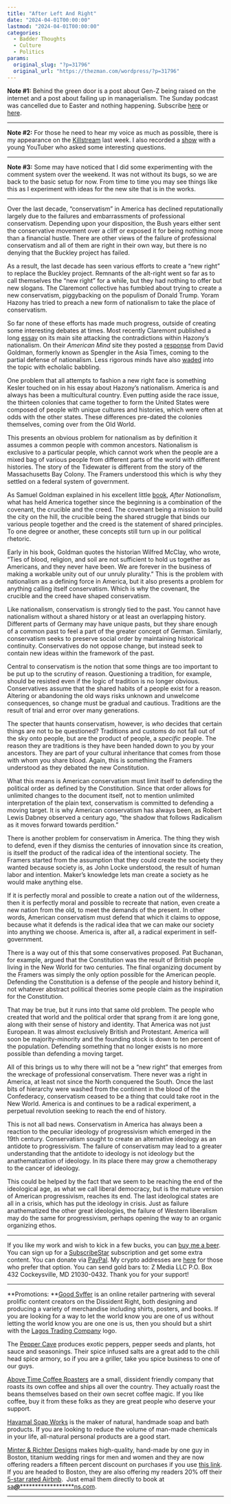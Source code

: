 ```yaml
---
title: "After Left And Right"
date: "2024-04-01T00:00:00"
lastmod: "2024-04-01T00:00:00"
categories:
  - Badder Thoughts
  - Culture
  - Politics
params:
  original_slug: "?p=31796"
  original_url: "https://thezman.com/wordpress/?p=31796"
---
```


**Note \#1:** Behind the green door is a post about Gen-Z being raised
on the internet and a post about failing up in managerialism. The Sunday
podcast was cancelled due to Easter and nothing happening. Subscribe
<a href="https://www.subscribestar.com/the-z-blog" rel="noopener"
target="_blank">here</a> or
<a href="https://thedissident.substack.com/" rel="noopener"
target="_blank">here</a>.

------------------------------------------------------------------------

**Note \#2:** For those he need to hear my voice as much as possible,
there is my appearance on the <a
href="https://rumble.com/v4loglz-killstream-tuesday-live-diddy-fallout-more-3pmish-est.html"
rel="noopener" target="_blank">Killstream</a> last week. I also recorded
a <a href="https://youtu.be/Ixj2DiYZgdk?si=u_sIqnW4MxnPmP2Q"
rel="noopener" target="_blank">show</a> with a young YouTuber who asked
some interesting questions.

------------------------------------------------------------------------

**Note \#3:** Some may have noticed that I did some experimenting with
the comment system over the weekend. It was not without its bugs, so we
are back to the basic setup for now. From time to time you may see
things like this as I experiment with ideas for the new site that is in
the works.

------------------------------------------------------------------------

Over the last decade, “conservatism” in America has declined
reputationally largely due to the failures and embarrassments of
professional conservatism. Depending upon your disposition, the Bush
years either sent the conservative movement over a cliff or exposed it
for being nothing more than a financial hustle. There are other views of
the failure of professional conservatism and all of them are right in
their own way, but there is no denying that the Buckley project has
failed.

As a result, the last decade has seen various efforts to create a “new
right” to replace the Buckley project. Remnants of the alt-right went so
far as to call themselves the “new right” for a while, but they had
nothing to offer but new slogans. The Claremont collective has fumbled
about trying to create a new conservatism, piggybacking on the populism
of Donald Trump. Yoram Hazony has tried to preach a new form of
nationalism to take the place of conservatism.

So far none of these efforts has made much progress, outside of creating
some interesting debates at times. Most recently Claremont published a
long
[essay](https://claremontreviewofbooks.com/national-conservatism-vs-american-conservatism/)
on its main site attacking the contradictions within Hazony’s
nationalism. On their *American Mind* site they posted a
[response](https://americanmind.org/features/national-conservatism-vs-american-conservatism/two-adams-two-foundings/)
from David Goldman, formerly known as Spengler in the Asia Times, coming
to the partial defense of nationalism. Less rigorous minds have also
[waded](https://chroniclesmagazine.org/polemics-exchanges/polemics-exchanges-september-2023/)
into the topic with echolalic babbling.

One problem that all attempts to fashion a new right face is something
Kesler touched on in his essay about Hazony’s nationalism. America is
and always has been a multicultural country. Even putting aside the race
issue, the thirteen colonies that came together to form the United
States were composed of people with unique cultures and histories, which
were often at odds with the other states. These differences pre-dated
the colonies themselves, coming over from the Old World.

This presents an obvious problem for nationalism as by definition it
assumes a common people with common ancestors. Nationalism is exclusive
to a particular people, which cannot work when the people are a mixed
bag of various people from different parts of the world with different
histories. The story of the Tidewater is different from the story of the
Massachusetts Bay Colony. The Framers understood this which is why they
settled on a federal system of government.

As Samuel Goldman explained in his excellent little
[book](https://www.amazon.com/Nationalism-Radical-Conservatisms-Samuel-Goldman/dp/0812251644),
*After Nationalism*, what has held America together since the beginning
is a combination of the covenant, the crucible and the creed. The
covenant being a mission to build the city on the hill, the crucible
being the shared struggle that binds our various people together and the
creed is the statement of shared principles. To one degree or another,
these concepts still turn up in our political rhetoric.

Early in his book, Goldman quotes the historian Wilfred McClay, who
wrote, “Ties of blood, religion, and soil are not sufficient to hold us
together as Americans, and they never have been. We are forever in the
business of making a workable unity out of our unruly plurality.” This
is the problem with nationalism as a defining force in America, but it
also presents a problem for anything calling itself conservatism. Which
is why the covenant, the crucible and the creed have shaped
conservatism.

Like nationalism, conservatism is strongly tied to the past. You cannot
have nationalism without a shared history or at least an overlapping
history. Different parts of Germany may have unique pasts, but they
share enough of a common past to feel a part of the greater concept of
German. Similarly, conservatism seeks to preserve social order by
maintaining historical continuity. Conservatives do not oppose change,
but instead seek to contain new ideas within the framework of the past.

Central to conservatism is the notion that some things are too important
to be put up to the scrutiny of reason. Questioning a tradition, for
example, should be resisted even if the logic of tradition is no longer
obvious. Conservatives assume that the shared habits of a people exist
for a reason. Altering or abandoning the old ways risks unknown and
unwelcome consequences, so change must be gradual and cautious.
Traditions are the result of trial and error over many generations.

The specter that haunts conservatism, however, is *who* decides that
certain things are not to be questioned? Traditions and customs do not
fall out of the sky onto people, but are the product of people, a
*specific* people. The reason they are traditions is they have been
handed down to you by your ancestors. They are part of your cultural
inheritance that comes from those with whom you share blood. Again, this
is something the Framers understood as they debated the new
Constitution.

What this means is American conservatism must limit itself to defending
the political order as defined by the Constitution. Since that order
allows for unlimited changes to the document itself, not to mention
unlimited interpretation of the plain text, conservatism is committed to
defending a moving target. It is why American conservatism has always
been, as Robert Lewis Dabney observed a century ago, “the shadow that
follows Radicalism as it moves forward towards perdition.”

There is another problem for conservatism in America. The thing they
wish to defend, even if they dismiss the centuries of innovation since
its creation, is itself the product of the radical idea of the
intentional society. The Framers started from the assumption that they
could create the society they wanted because society is, as John Locke
understood, the result of human labor and intention. Maker’s knowledge
lets man create a society as he would make anything else.

If it is perfectly moral and possible to create a nation out of the
wilderness, then it is perfectly moral and possible to recreate that
nation, even create a new nation from the old, to meet the demands of
the present. In other words, American conservatism must defend that
which it claims to oppose, because what it defends is the radical idea
that we can make our society into anything we choose. America is, after
all, a radical experiment in self-government.

There is a way out of this that some conservatives proposed. Pat
Buchanan, for example, argued that the Constitution was the result of
British people living in the New World for two centuries. The final
organizing document by the Framers was simply the only option possible
for the American people. Defending the Constitution is a defense of the
people and history behind it, not whatever abstract political theories
some people claim as the inspiration for the Constitution.

That may be true, but it runs into that same old problem. The people who
created that world and the political order that sprang from it are long
gone, along with their sense of history and identity. That America was
not just European. It was almost exclusively British and Protestant.
America will soon be majority-minority and the founding stock is down to
ten percent of the population. Defending something that no longer exists
is no more possible than defending a moving target.

All of this brings us to why there will not be a “new right” that
emerges from the wreckage of professional conservatism. There never was
a right in America, at least not since the North conquered the South.
Once the last bits of hierarchy were washed from the continent in the
blood of the Confederacy, conservatism ceased to be a thing that could
take root in the New World. America is and continues to be a radical
experiment, a perpetual revolution seeking to reach the end of history.

This is not all bad news. Conservatism in America has always been a
reaction to the peculiar ideology of progressivism which emerged in the
19th century. Conservatism sought to create an alternative ideology as
an antidote to progressivism. The failure of conservatism may lead to a
greater understanding that the antidote to ideology is not ideology but
the anathematization of ideology. In its place there may grow a
chemotherapy to the cancer of ideology.

This could be helped by the fact that we seem to be reaching the end of
the ideological age, as what we call liberal democracy, but is the
mature version of American progressivism, reaches its end. The last
ideological states are all in a crisis, which has put the ideology in
crisis. Just as failure anathematized the other great ideologies, the
failure of Western liberalism may do the same for progressivism, perhaps
opening the way to an organic organizing ethos.

------------------------------------------------------------------------

If you like my work and wish to kick in a few bucks, you can
<a href="https://www.buymeacoffee.com/mujolulu" rel="noopener"
target="_blank">buy me a beer</a>. You can sign up for a
<a href="https://www.subscribestar.com/the-z-blog" rel="noopener"
target="_blank">SubscribeStar</a> subscription and get some extra
content. You can donate via <a
href="https://www.paypal.com/donate/?cmd=_s-xclick&amp;hosted_button_id=UDAS2Q8JYA6CN&amp;source=url"
rel="noopener" target="_blank">PayPal</a>. My crypto addresses are
<a href="https://thezman.com/wordpress/?page_id=22713" rel="noopener"
target="_blank">here</a> for those who prefer that option. You can send
gold bars to: Z Media LLC P.O. Box 432 Cockeysville, MD 21030-0432.
Thank you for your support!

------------------------------------------------------------------------

**Promotions: **<a href="https://goodsvffer.com/" rel="noopener" target="_blank">Good
Svffer</a> is an online retailer partnering with several prolific
content creators on the Dissident Right, both designing and producing a
variety of merchandise including shirts, posters, and books. If you are
looking for a way to let the world know you are one of us without
letting the world know you are one one is us, then you should but a
shirt with the
<a href="https://goodsvffer.com/products/lagos-trading-company"
rel="noopener" target="_blank">Lagos Trading Company</a> logo.

The <a href="https://peppercave.com/shop/ols/products" rel="noopener"
target="_blank">Pepper Cave</a> produces exotic peppers, pepper seeds
and plants, hot sauce and seasonings. Their spice infused salts are a
great add to the chili head spice armory, so if you are a griller, take
you spice business to one of our guys.

<a href="https://abovetimecoffee.com/" rel="noopener"
target="_blank">Above Time Coffee Roasters</a> are a small, dissident
friendly company that roasts its own coffee and ships all over the
country. They actually roast the beans themselves based on their own
secret coffee magic. If you like coffee, buy it from these folks as they
are great people who deserve your support.

<a href="https://havamalsoapworks.com/" rel="noopener"
target="_blank">Havamal Soap Works</a> is the maker of natural, handmade
soap and bath products. If you are looking to reduce the volume of
man-made chemicals in your life, all-natural personal products are a
good start.

<a href="https://www.minterandrichterdesigns.com/"
rel="noreferrer nofollow noopener" target="_blank">Minter &amp; Richter
Designs</a> makes high-quality, hand-made by one guy in Boston, titanium
wedding rings for men and women and they are now offering readers a
fifteen percent discount on purchases if you use
<a href="https://www.minterandrichterdesigns.com/discount/ZMAN"
rel="noreferrer nofollow noopener" target="_blank">this link</a>.
<span class="highlight"><span class="colour"><span class="font"><span class="size">If
you are headed to Boston, they are also offering my readers 20% off
their <a
href="https://www.airbnb.com/users/7988017/listings?user_id=7988017&amp;s=3"
rel="noopener noreferrer" target="_blank">5-star rated Airbnb</a>.  Just
email them directly to book at
<a href="mailto:sa***@*********************ns.com"
data-original-string="tyIgKqpqU5U7kq2zyBFlMg==cb7dfMdOYZiNSdKHJH/CgloFVrALiDasf42rd/KD8DRcFtsffQr2rgCRAb6+qYFsQzY"><span
class="apbct-email-encoder"
data-original-string="Fx1BCh+Nx/P1aHvXfBQCtg==cb7YmILprc+gsw7Dp2DsOLKYu05lacYNHtsqIJPZT9VrpPQJ3woRlBdUqheDPD0NKD9"
title="This contact has been encoded by Anti-Spam by CleanTalk. Click to decode. To finish the decoding make sure that JavaScript is enabled in your browser.">sa<span
class="apbct-blur">***</span>@<span
class="apbct-blur">*********************</span>ns.com</span></a>.</span></span></span></span>

------------------------------------------------------------------------

